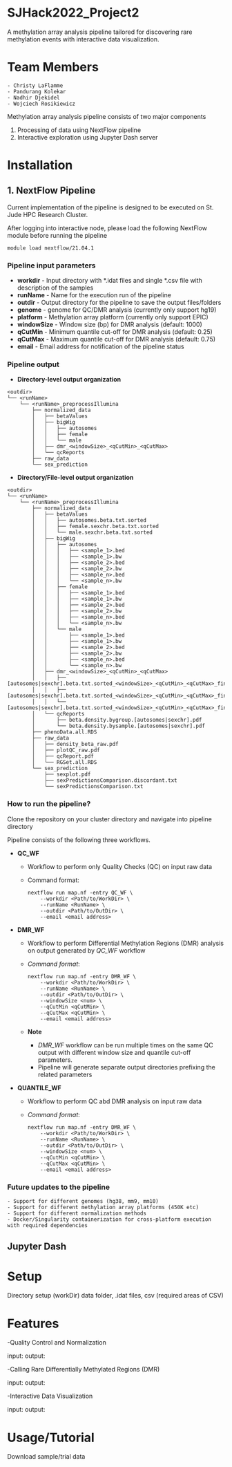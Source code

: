 # **SJHack2022_Project2**
A methylation array analysis pipeline tailored for discovering rare methylation events with interactive data visualization.

# **Team Members**

    - Christy LaFlamme
    - Pandurang Kolekar
    - Nadhir Djekidel
    - Wojciech Rosikiewicz

Methylation array analysis pipeline consists of two major components

1. Processing of data using NextFlow pipeline
2. Interactive exploration using Jupyter Dash server

# **Installation**
 
## **1. NextFlow Pipeline**

Current implementation of the pipeline is designed to be executed on St. Jude HPC Research Cluster.

After logging into interactive node, please load the following NextFlow module before running the pipeline

```
module load nextflow/21.04.1
```

### **Pipeline input parameters**

* **workdir**    - Input directory with *.idat files and single *.csv file with description of the samples
* **runName**    - Name for the execution run of the pipeline
* **outdir**     - Output directory for the pipeline to save the output files/folders
* **genome**     - genome for QC/DMR analysis (currently only support hg19)
* **platform**   - Methylation array platform (currently only support EPIC)
* **windowSize** - Window size (bp) for DMR analysis (default: 1000)
* **qCutMin**    - Minimum quantile cut-off for DMR analysis (default: 0.25)
* **qCutMax**    - Maximum quantile cut-off for DMR analysis (default: 0.75)
* **email**      - Email address for notification of the pipeline status

### **Pipeline output**

* **Directory-level output organization**

```
<outdir>
└── <runName>
    └── <runName>_preprocessIllumina
        ├── normalized_data
        │   ├── betaValues
        │   ├── bigWig
        │   │   ├── autosomes
        │   │   ├── female
        │   │   └── male
        │   ├── dmr_<windowSize>_<qCutMin>_<qCutMax>
        │   └── qcReports
        ├── raw_data
        └── sex_prediction
```

* **Directory/File-level output organization**

```
<outdir>
└── <runName>
    └── <runName>_preprocessIllumina
        ├── normalized_data
        │   ├── betaValues
        │   │   ├── autosomes.beta.txt.sorted
        │   │   ├── female.sexchr.beta.txt.sorted
        │   │   └── male.sexchr.beta.txt.sorted
        │   ├── bigWig
        │   │   ├── autosomes
        │   │   │   ├── <sample_1>.bed
        │   │   │   ├── <sample_1>.bw
        │   │   │   ├── <sample_2>.bed
        │   │   │   ├── <sample_2>.bw
        │   │   │   ├── <sample_n>.bed
        │   │   │   └── <sample_n>.bw
        │   │   ├── female
        │   │   │   ├── <sample_1>.bed
        │   │   │   ├── <sample_1>.bw
        │   │   │   ├── <sample_2>.bed
        │   │   │   ├── <sample_2>.bw
        │   │   │   ├── <sample_n>.bed
        │   │   │   └── <sample_n>.bw
        │   │   └── male
        │   │       ├── <sample_1>.bed
        │   │       ├── <sample_1>.bw
        │   │       ├── <sample_2>.bed
        │   │       ├── <sample_2>.bw
        │   │       ├── <sample_n>.bed
        │   │       └── <sample_n>.bw
        │   ├── dmr_<windowSize>_<qCutMin>_<qCutMax>
        │   │   ├── [autosomes|sexchr].beta.txt.sorted_<windowSize>_<qCutMin>_<qCutMax>_findEpivariation.txt
        │   │   ├── [autosomes|sexchr].beta.txt.sorted_<windowSize>_<qCutMin>_<qCutMax>_findEpivariation.txt.sig
        │   │   └── [autosomes|sexchr].beta.txt.sorted_<windowSize>_<qCutMin>_<qCutMax>_findEpivariation.txt.sig_dmr.txt
        │   └── qcReports
        │       ├── beta.density.bygroup.[autosomes|sexchr].pdf
        │       └── beta.density.bysample.[autosomes|sexchr].pdf
        ├── phenoData.all.RDS
        ├── raw_data
        │   ├── density_beta_raw.pdf
        │   ├── plotQC_raw.pdf
        │   ├── qcReport.pdf
        │   └── RGSet.all.RDS
        └── sex_prediction
            ├── sexplot.pdf
            ├── sexPredictionsComparison.discordant.txt
            └── sexPredictionsComparison.txt
```

### **How to run the pipeline?**

Clone the repository on your cluster directory and navigate into pipeline directory

Pipeline consists of the following three workflows.


- **QC_WF**
    * Workflow to perform only Quality Checks (QC) on input raw data
    * Command format:
    
        ```
        nextflow run map.nf -entry QC_WF \
            --workdir <Path/to/WorkDir> \
            --runName <RunName> \
            --outdir <Path/to/OutDir> \
            --email <email address>
        ```
    
- **DMR_WF**
    * Workflow to perform Differential Methylation Regions (DMR) analysis on output generated by _QC_WF_ workflow
    * _Command format_:
    
    
        ```
        nextflow run map.nf -entry DMR_WF \
            --workdir <Path/to/WorkDir> \
            --runName <RunName> \
            --outdir <Path/to/OutDir> \
            --windowSize <num> \
            --qCutMin <qCutMin> \
            --qCutMax <qCutMin> \
            --email <email address>
        ```
        
    * **Note**
    
        - _DMR_WF_ workflow can be run multiple times on the same QC output with different window size and quantile cut-off parameters.
        - Pipeline will generate separate output directories prefixing the related parameters
    
- **QUANTILE_WF**
    * Workflow to perform QC abd DMR analysis on input raw data
    * _Command format_:
    
    
        ```
        nextflow run map.nf -entry DMR_WF \
            --workdir <Path/to/WorkDir> \
            --runName <RunName> \
            --outdir <Path/to/OutDir> \
            --windowSize <num> \
            --qCutMin <qCutMin> \
            --qCutMax <qCutMin> \
            --email <email address>
        ```

### **Future updates to the pipeline**
    - Support for different genomes (hg38, mm9, mm10)
    - Support for different methylation array platforms (450K etc)
    - Support for different normalization methods
    - Docker/Singularity containerization for cross-platform execution with required dependencies

## Jupyter Dash 

# Setup
Directory setup (workDir)
data folder, .idat files, csv (required areas of CSV)

# Features
-Quality Control and Normalization


input:
output:

-Calling Rare Differentially Methylated Regions (DMR) 


input:
output:

-Interactive Data Visualization


input:
output:

# Usage/Tutorial
Download sample/trial data


